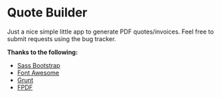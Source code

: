 Quote Builder
=====

Just a nice simple little app to generate PDF quotes/invoices. Feel free to submit requests using the bug tracker. 

**Thanks to the following:**
* [Sass Bootstrap](https://github.com/thomas-mcdonald/bootstrap-sass)
* [Font Awesome](http://fontawesome.io/)
* [Grunt](http://gruntjs.com/)
* [FPDF](http://www.fpdf.org/)

